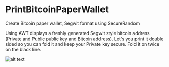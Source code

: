 # PrintBitcoinPaperWallet
Create Bitcoin paper wallet, Segwit format using SecureRandom

Using AWT displays a freshly generated Segwit style bitcoin address (Private and Public public key and Bitcoin address).
Let's you print it double sided so you can fold it and keep your Private key secure.
Fold it on twice on the black line.

![alt text](https://github.com/Johanpmeert/PrintBitcoinPaperWallet/front.png?raw=true)
